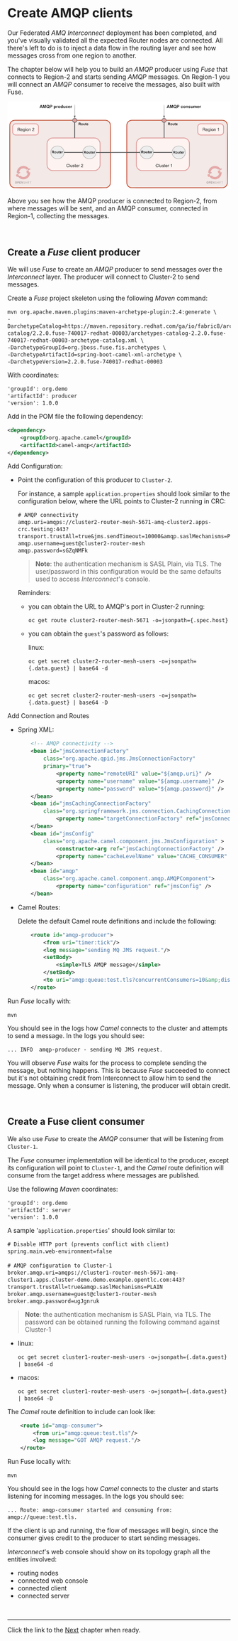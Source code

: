 # Create AMQP clients

Our Federated *AMQ Interconnect* deployment has been completed, and you've visually validated all the expected Router nodes are connected. All there's left to do is to inject a data flow in the routing layer and see how messages cross from one region to another.

The chapter below will help you to build an *AMQP* producer using *Fuse* that connects to Region-2 and starts sending *AMQP* messages. On Region-1 you will connect an *AMQP* consumer to receive the messages, also built with Fuse.

![](./images/fuse-clients.png "Fuse AMQP producer and consumer")

Above you see how the AMQP producer is connected to Region-2, from where messages will be sent, and an AMQP consumer, connected in Region-1, collecting the messages.

<br/>

## Create a *Fuse* client producer

We will use *Fuse* to create an *AMQP* producer to send messages over the *Interconnect* layer. The producer will connect to Cluster-2 to send messages.

Create a *Fuse* project skeleton using the following *Maven* command:

```
mvn org.apache.maven.plugins:maven-archetype-plugin:2.4:generate \
-DarchetypeCatalog=https://maven.repository.redhat.com/ga/io/fabric8/archetypes/archetypes-catalog/2.2.0.fuse-740017-redhat-00003/archetypes-catalog-2.2.0.fuse-740017-redhat-00003-archetype-catalog.xml \
-DarchetypeGroupId=org.jboss.fuse.fis.archetypes \
-DarchetypeArtifactId=spring-boot-camel-xml-archetype \
-DarchetypeVersion=2.2.0.fuse-740017-redhat-00003
```

With coordinates:

	'groupId': org.demo
	'artifactId': producer
	'version': 1.0.0

Add in the POM file the following dependency:

```xml
<dependency>
	<groupId>org.apache.camel</groupId>
	<artifactId>camel-amqp</artifactId>
</dependency>	
```

Add Configuration:

- Point the configuration of this producer to `Cluster-2`.

  For instance, a sample `application.properties` should look similar to the configuration below, where the URL points to Cluster-2 running in CRC:

	```properties
	# AMQP connectivity
	amqp.uri=amqps://cluster2-router-mesh-5671-amq-cluster2.apps-crc.testing:443?transport.trustAll=true&jms.sendTimeout=10000&amqp.saslMechanisms=PLAIN
	amqp.username=guest@cluster2-router-mesh
	amqp.password=sGZqNMFk
	```

  >**Note**: the authentication mechanism is SASL Plain, via TLS. The user/password in this configuration would be the same defaults used to access *Interconnect*'s console.

	Reminders:
	- you can obtain the URL to AMQP's port in Cluster-2 running:

	      oc get route cluster2-router-mesh-5671 -o=jsonpath={.spec.host}

	- you can obtain the `guest`'s password as follows:

	  linux:

		  oc get secret cluster2-router-mesh-users -o=jsonpath={.data.guest} | base64 -d

	  macos:
				
		  oc get secret cluster2-router-mesh-users -o=jsonpath={.data.guest} | base64 -D


		



Add Connection and Routes

 - Spring XML:

	```xml
		<!-- AMQP connectivity -->
		<bean id="jmsConnectionFactory"
			class="org.apache.qpid.jms.JmsConnectionFactory"
			primary="true">
				<property name="remoteURI" value="${amqp.uri}" />
				<property name="username" value="${amqp.username}" />
				<property name="password" value="${amqp.password}" />
		</bean>
		<bean id="jmsCachingConnectionFactory"
			class="org.springframework.jms.connection.CachingConnectionFactory">
				<property name="targetConnectionFactory" ref="jmsConnectionFactory" />
		</bean>
		<bean id="jmsConfig"
			class="org.apache.camel.component.jms.JmsConfiguration" >
				<constructor-arg ref="jmsCachingConnectionFactory" /> 
				<property name="cacheLevelName" value="CACHE_CONSUMER" />
		</bean>    
		<bean id="amqp"
			class="org.apache.camel.component.amqp.AMQPComponent">
				<property name="configuration" ref="jmsConfig" />
		</bean>
	```

 - Camel Routes:

	Delete the default Camel route definitions and include the following:

	```xml
		<route id="amqp-producer">
			<from uri="timer:tick"/>
			<log message="sending MQ JMS request."/>
			<setBody>
				<simple>TLS AMQP message</simple>
			</setBody>
			<to uri="amqp:queue:test.tls?concurrentConsumers=10&amp;disableReplyTo=true"/>
		</route>
	```

Run *Fuse* locally with:

	mvn

You should see in the logs how *Camel* connects to the cluster and attempts to send a message. In the logs you should see:

	... INFO  amqp-producer - sending MQ JMS request.

You will observe *Fuse* waits for the process to complete sending the message, but nothing happens. This is because *Fuse* succeeded to connect but it's not obtaining credit from Interconnect to allow him to send the message. Only when a consumer is listening, the producer will obtain credit.

</br>

## Create a Fuse client consumer

We also use *Fuse* to create the *AMQP* consumer that will be listening from `Cluster-1`.

The *Fuse* consumer implementation will be identical to the producer, except its configuration will point to `Cluster-1`, and the *Camel* route definition will consume from the target address where messages are published.

Use the following *Maven* coordinates:

	'groupId': org.demo
	'artifactId': server
	'version': 1.0.0

A sample '`application.properties`' should look similar to:

```properties
# Disable HTTP port (prevents conflict with client)
spring.main.web-environment=false

# AMQP configuration to Cluster-1
broker.amqp.uri=amqps://cluster1-router-mesh-5671-amq-cluster1.apps.cluster-demo.demo.example.opentlc.com:443?transport.trustAll=true&amqp.saslMechanisms=PLAIN
broker.amqp.username=guest@cluster1-router-mesh
broker.amqp.password=ugJgnruk
```

>**Note**: the authentication mechanism is SASL Plain, via TLS. The password can be obtained running the following command against Cluster-1

- linux:
	   
	  oc get secret cluster1-router-mesh-users -o=jsonpath={.data.guest} | base64 -d

- macos:

	  oc get secret cluster1-router-mesh-users -o=jsonpath={.data.guest} | base64 -D


The *Camel* route definition to include can look like:

```xml
	<route id="amqp-consumer">
		<from uri="amqp:queue:test.tls"/>
		<log message="GOT AMQP request."/>
	</route>
```

Run Fuse locally with:

	mvn

You should see in the logs how *Camel* connects to the cluster and starts listening for incoming messages. In the logs you should see:

	... Route: amqp-consumer started and consuming from: amqp://queue:test.tls.

If the client is up and running, the flow of messages will begin, since the consumer gives credit to the producer to start sending messages.

*Interconnect*'s web console should show on its topology graph all the entities involved:
- routing nodes
- connected web console
- connected client
- connected server


</br>

---


Click the link to the [Next](./chapter3.md) chapter when ready. 